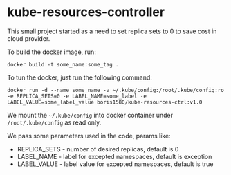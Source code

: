# kube-resources-controller
This small project started as a need to set replica sets to 0 to save cost in cloud provider.

To build the docker image, run:
```
docker build -t some_name:some_tag .
```

To tun the docker, just run the following command:

```
docker run -d --name some_name -v ~/.kube/config:/root/.kube/config:ro -e REPLICA_SETS=0 -e LABEL_NAME=some_label -e LABEL_VALUE=some_label_value boris1580/kube-resources-ctrl:v1.0
```
We mount the `~/.kube/config` into docker container under `/root/.kube/config` as read only.

We pass some parameters used in the code, params like:
* REPLICA_SETS - number of desired replicas, default is 0
* LABEL_NAME - label for excepted namespaces, default is exception
* LABEL_VALUE - label value for excepted namespaces, default is true


